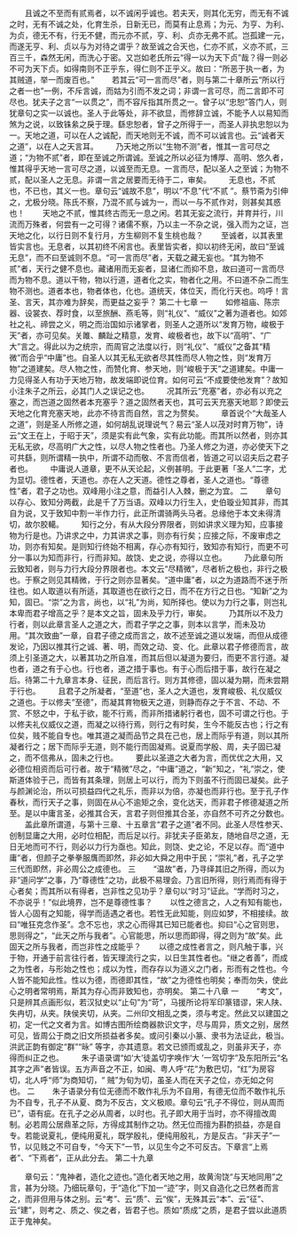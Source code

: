 <!-- { "loadSidebar": true } -->
　　且诚之不至而有贰焉者，以不诚闲乎诚也。若夫天，则其化无穷，而无有不诚之时，无有不诚之处，化育生杀，日新无已，而莫有止息焉；为元、为亨、为利、为贞，德无不有，行无不健，而元亦不贰，亨、利、贞亦无弗不贰。岂孤建一元，而遂无亨、利、贞以与为对待之谓乎？故至诚之合天也，仁亦不贰，义亦不贰，三百三千，森然无闲，而洗心于密。又岂如老氏所云“得一以为天下贞”哉？得一则必不可为天下贞。如得南则不正乎东，得仁则不正乎义。故曰：“所恶于执一者，为其贼道，举一而废百也。” 
　　若其云“可一言而尽”者，则与第二十章所云“所以行之者一也”一例，不斥言诚，而姑为引而不发之词；非谓一言可尽，而二言即不可尽也。犹夫子之言“一以贯之”，而不容斥指其所贯之一。曾子以“忠恕”答门人，则犹章句之实一以诚也。圣人于此等处，非不欲显，而修辞立诚，不能予人以易知而煞为之说，以致铢絫之戾于理。繇忠恕者，曾子之所得于一，而圣人非执忠恕以为一。天地之道，可以在人之诚配，而天地则无不诚，而不可以诚言也。云“诚者天之道”，以在人之天言耳。 
　　乃天地之所以“生物不测”者，惟其一言可尽之道；“为物不贰”者，即在至诚之所谓诚。至诚之所以必征为博厚、高明、悠久者，惟其得乎天地一言可尽之道，以诚至而无息。一言而尽，配以圣人之至诚；为物不贰，配以圣人之无息。非谓一言之居要而无待于二，审矣。 
　　无息也，不贰也，不已也，其义一也。章句云“诚故不息”，明以“不息”代“不贰 ”。蔡节斋为引伸之，尤极分晓。陈氏不察，乃混不贰与诚为一，而以一与不贰作对，则甚矣其惑也！ 
　　天地之不贰，惟其终古而无一息之闲。若其无妄之流行，并育并行，川流而万殊者，何尝有一之可得？诸儒不察，乃以主一不杂之说，强入而为之证，岂天地之化，以行日则不复行月，方生柳则不复生桃也哉？ 
　　至诚者，以其表里皆实言也。无息者，以其初终不闲言也。表里皆实者，抑以初终无闲，故曰“至诚无息”，而不曰至诚则不息。“可一言而尽”者，天载之藏无妄也。“其为物不贰”者，天行之健不息也。藏诸用而无妄者，显诸仁而抑不息，故曰道可一言而尽而为物不息。道以干物，物以行道，道者化之实，物者化之用。不曰道不杂二而生物不测也。道者本也，物者体也，化也。道统天，体位天，而化行天也。呜呼！言圣、言天，其亦难为辞矣，而更益之妄乎？ 
第二十七章
一
　　如修祖庙、陈宗器、设裳衣、荐时食，以至旅酬、燕毛等，则“礼仪”、“威仪”之著为道者也。如郊社之礼、禘尝之义，明之而治国如示诸掌者，则圣人之道所以“发育万物，峻极于天”者，亦可见矣。关雎、麟趾之精意，发育、峻极者也，故下以“高明”、“广大”言之。得此以为之统宗，而周官之法度以行，则“礼仪”、“威仪”之备其“精微”而合乎“中庸”也。自圣人以其无私无欲者尽其性而尽人物之性，则“发育万物”之道建矣。尽人物之性，而赞化育、参天地，则“峻极于天”之道建矣。中庸一力见得圣人有功于天地万物，故发端即说位育。如何可云“不成要使他发育”？故知小注朱子之所云，必其门人之误记之也。 
　　况其所云“充塞”者，亦必有以充之塞之，而岂道之固然者本充塞乎？道之固然者天也，其可云天充塞天地耶？即使云天地之化育充塞天地，此亦不待言而自然，言之为赘矣。 
　　章首说个“大哉圣人之道”，则是圣人所修之道，如何胡乱说理说气？易云“圣人以茂对时育万物”，诗云“文王在上，于昭于天”，须是实有此气象，实有此功能。而其所以然者，则亦其无私无欲，尽高明广大之性，以尽人物之性者也。乃圣人修之为道，亦必使天下之可共繇，则所谓精一执中，所谓不动而敬、不言而信者，皆道之可以诏夫后之君子者也。 
　　中庸说人道章，更不从天论起，义例甚明。于此更著「圣人”二字，尤为显切。德性者，天道也。亦在人之天道。德性之尊者，圣人之道也。“尊德性”者，君子之功也。双峰用小注之意，而益引人入棘，删之为宜。 
二
　　章句以存心、致知分两截，此是千了万当语。双峰以力行生入，史伯璇业知其非，而其自为说，又于致知中割一半作力行，此正所谓骑两头马者。总缘他于本文未得清切，故尔胶轕。 
　　知行之分，有从大段分界限者，则如讲求义理为知，应事接物为行是也。乃讲求之中，力其讲求之事，则亦有行矣；应接之际，不废审虑之功，则亦有知矣。是则知行终始不相离，存心亦有知行，致知亦有知行，而更不可分一事以为知而非行，行而非知。故饶、史之说，亦得以立也。 
　　乃此章句所云致知者，则与力行大段分界限者也。本文云“尽精微”，尽者析之极也，非行之极也。于察之则见其精微，于行之则亦显著矣。“道中庸”者，以之为道路而不迷于所往也。如人取道以有所适，其取道也在欲行之日，而不在方行之日也。“知新”之为知，固已。“崇”之为言，尚也，以“礼”为尚，知所择也。使以为力行之事，则岂礼本卑而君子增高之乎？是本文之旨，固未及乎力行，审矣。 
　　乃其所以不及力行者，则以此章言圣人之道之大，而君子学之之事，则本以言学，而未及功用。“其次致曲”一章，自君子德之成而言之，故不述至诚之道以发端，而但从成德发论，乃因以推其行之诚、著、明，而效之动、变、化。此章以君子修德而言，故须上引圣道之大，以著其功之所自准，而其后但以凝道为要归，而更不言行道。凝也者，道之有于心也。行也者，道之措于事也。有于心而后措于事，故行在凝之后。待第二十九章言本身、征民，而后言行。则方其修德，固以凝为期，而未尝期于行也。 
　　且君子之所凝者，“至道”也，圣人之大道也，发育峻极、礼仪威仪之道也。于以修夫“至德”，而凝其育物极天之道，则静而存之于不言、不动、不赏、不怒之中，于私于欲，能不行焉，而非所措诸躬行者也，固不可谓之行也。于以修夫礼仪威仪之道，而凝之以待行焉，则行之有时矣，生今不能反古也；行之有位矣，贱不能自专也。唯其道之凝而品节之具在己也，居上而际乎有道，则以其所凝者行之；居下而际乎无道，则不能行而固凝焉。说夏而学殷、周，夫子固已凝之，而不信弗从，固未之行也。 
　　要此以圣道之大者为言，而优优之大用，又必德位相资而后可行者。故于“精微”尽之，“中庸”道之，“新”知之，“礼”崇之，使斯道体验于己，而皆有其条理，则居上可以行，而为下则虽不行而固已凝矣。此子与颜渊论治，所以可损益四代之礼乐，而非以为倍，亦凝也而非行也。至于孔子作春秋，而行天子之事，则固在从心不逾矩之余，变化达天，而非君子修德凝道之所至。是以中庸言圣，必推其合天，言君子则但推其合圣，亦自然不可齐之分数也。 
　　盖此章所谓道，与第十三章、十五章言“君子之道”者不同。此圣人尽性参天、创制显庸之大用，必时位相配，而后足以行。非犹夫子臣弟友，随地自尽之道，无日无地而可不行，则必以力行为亟也。知此，则饶、史之论，不足以存。而“道中庸”者，但颜子之拳拳服膺而即然，非必如大舜之用中于民；“崇礼”者，孔子之学三代而即然，非必周公之成德也。 
三
　　“温故”者，乃寻绎其旧之所得，而以为非“道问学”之事，乃“尊德性”之功，此极不易理会。乃言旧所得，则行焉而有得于心者矣；而其所以有得者，岂非性之见功乎？章句以“时习”证此。“学而时习之，不亦说乎！”似此境界，岂不是尊德性事？ 
　　以性之德言之，人之有知有能也，皆人心固有之知能，得学而适遇之者也。若性无此知能，则应如梦，不相接续。故曰“唯狂克念作圣”。念不忘也，求之心而得其已知已能者也。抑曰“心之官则思，思则得之”，“此天之所与我者”。心官能思，所以思而即得，得之则为“故”矣。此固天之所与我者，而岂非性之成能乎？ 
　　以德之成性者言之，则凡触于事，兴于物，开通于前言往行者，皆天理流行之实，以日生其性者也。“继之者善”，而成之为性者，与形始之性也；成以为性，而存存以为道义之门者，形而有之性也。今人皆不能知此性。性以为德，而德即其性，“故”之为德性也明矣；奉而勿失，使此心之明者常明焉，斯其为存心而非致知也，亦明矣。 
第二十八章
一
　　“考文”，只是辨其点画形似，若汉狱史以“止句”为“苛”，马援所论将军印篆错谬，宋人陕、失冉切，从夹。陕侯夹切，从夹。二州印文相乱之类，须与考定。然此又以建国之初，定一代之文者为言。如博古图所绘商器款识文字，尽与周异，质文之别，居然可见，皆周公于商之旧文所损益者多矣。或问引秦以小篆、隶书为法证此，极当。洪武正韵有御定“群”“昹” 等字，亦其遗意。若文已颁而或乱之，则虽非天子，亦得而纠正之也。 
　　朱子语录谓“如‘大’徒盖切字唤作‘大 ’一驾切字”及东阳所云“名其字之声”者皆误。五方声音之不正，如闽、粤人呼“花”为敷巴切，“红”为房容切，北人呼“师”为商知切，“ 贼”为旬为切，虽圣人而在天子之位，亦无如之何也。 二
　　朱子语录分有位无德而不敢作礼乐为不自用，有德无位而不敢作礼乐为不自专，孔子不从夏、商为不反古，文义极顺。章句云“孔子不得位，则从周而已”，语有疵。在孔子之必从周者，以时也。孔子即大用于当时，亦不得擅改周制。必若周公居鼎革之际，方得成其制作之功。然无位而擅为斟酌损益，亦是自专。若能说夏礼，便纯用夏礼，既学殷礼，便纯用殷礼，方是反古。“非天子”一节，以见贱之不可自专，“今天下”一节，以见生今之不可反古。下章言“上焉者”、“下焉者”，正从此分去。 
第二十九章

　　章句云：“鬼神者，造化之迹也。”造化者天地之用，故黄洵饶“与天地同用”之言，甚为分晓。乃细玩章句，于“造化”下加一“迹”字，则又自造化之已然者而言之，而非但用与体之别。云“考”、云“质”、云“俟”，无殊其云“本”、云“征”、云“建”，则考之、质之、俟之者，皆君子也。质如“质成”之质，是君子尝以此道质正于鬼神矣。 
